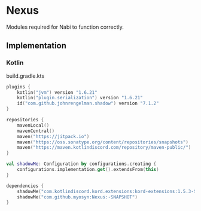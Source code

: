 # Nexus
Modules required for Nabi to function correctly. 

## Implementation

### Kotlin
build.gradle.kts
```kotlin
plugins {
    kotlin("jvm") version "1.6.21"
    kotlin("plugin.serialization") version "1.6.21"
    id("com.github.johnrengelman.shadow") version "7.1.2"
}

repositories {
    mavenLocal()
    mavenCentral()
    maven("https://jitpack.io")
    maven("https://oss.sonatype.org/content/repositories/snapshots")
    maven("https://maven.kotlindiscord.com/repository/maven-public/")
}

val shadowMe: Configuration by configurations.creating {
    configurations.implementation.get().extendsFrom(this)
}

dependencies {
    shadowMe("com.kotlindiscord.kord.extensions:kord-extensions:1.5.3-SNAPSHOT")
    shadowMe("com.github.myosyn:Nexus:-SNAPSHOT")
}
```